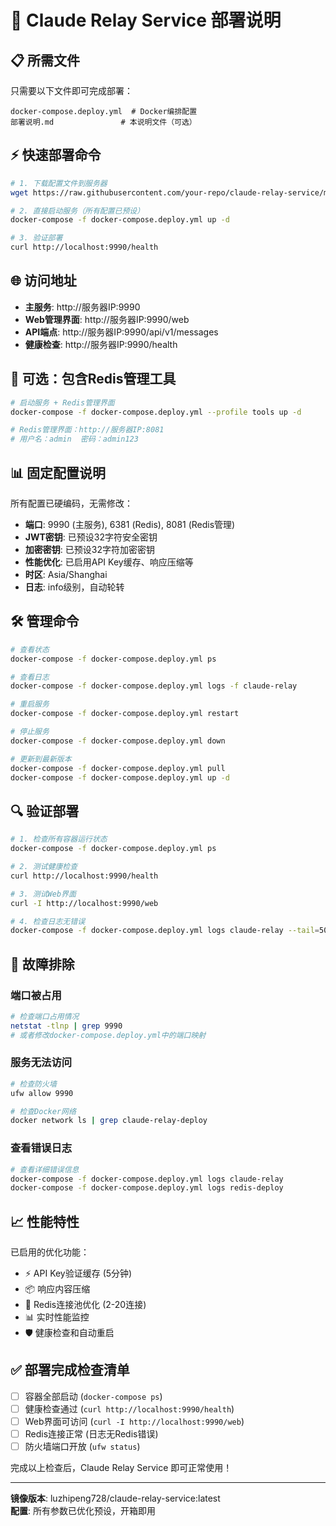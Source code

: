 # 🚀 Claude Relay Service 部署说明

## 📋 所需文件

只需要以下文件即可完成部署：
```
docker-compose.deploy.yml  # Docker编排配置
部署说明.md               # 本说明文件（可选）
```

## ⚡ 快速部署命令

```bash
# 1. 下载配置文件到服务器
wget https://raw.githubusercontent.com/your-repo/claude-relay-service/main/docker-compose.deploy.yml

# 2. 直接启动服务（所有配置已预设）
docker-compose -f docker-compose.deploy.yml up -d

# 3. 验证部署
curl http://localhost:9990/health
```

## 🌐 访问地址

- **主服务**: http://服务器IP:9990
- **Web管理界面**: http://服务器IP:9990/web  
- **API端点**: http://服务器IP:9990/api/v1/messages
- **健康检查**: http://服务器IP:9990/health

## 🔧 可选：包含Redis管理工具

```bash
# 启动服务 + Redis管理界面
docker-compose -f docker-compose.deploy.yml --profile tools up -d

# Redis管理界面：http://服务器IP:8081
# 用户名：admin  密码：admin123
```

## 📊 固定配置说明

所有配置已硬编码，无需修改：

- **端口**: 9990 (主服务), 6381 (Redis), 8081 (Redis管理)
- **JWT密钥**: 已预设32字符安全密钥
- **加密密钥**: 已预设32字符加密密钥
- **性能优化**: 已启用API Key缓存、响应压缩等
- **时区**: Asia/Shanghai
- **日志**: info级别，自动轮转

## 🛠️ 管理命令

```bash
# 查看状态
docker-compose -f docker-compose.deploy.yml ps

# 查看日志
docker-compose -f docker-compose.deploy.yml logs -f claude-relay

# 重启服务
docker-compose -f docker-compose.deploy.yml restart

# 停止服务
docker-compose -f docker-compose.deploy.yml down

# 更新到最新版本
docker-compose -f docker-compose.deploy.yml pull
docker-compose -f docker-compose.deploy.yml up -d
```

## 🔍 验证部署

```bash
# 1. 检查所有容器运行状态
docker-compose -f docker-compose.deploy.yml ps

# 2. 测试健康检查
curl http://localhost:9990/health

# 3. 测试Web界面
curl -I http://localhost:9990/web

# 4. 检查日志无错误
docker-compose -f docker-compose.deploy.yml logs claude-relay --tail=50
```

## 🚨 故障排除

### 端口被占用
```bash
# 检查端口占用情况
netstat -tlnp | grep 9990
# 或者修改docker-compose.deploy.yml中的端口映射
```

### 服务无法访问
```bash
# 检查防火墙
ufw allow 9990

# 检查Docker网络
docker network ls | grep claude-relay-deploy
```

### 查看错误日志
```bash
# 查看详细错误信息
docker-compose -f docker-compose.deploy.yml logs claude-relay
docker-compose -f docker-compose.deploy.yml logs redis-deploy
```

## 📈 性能特性

已启用的优化功能：
- ⚡ API Key验证缓存 (5分钟)
- 📦 响应内容压缩
- 🔧 Redis连接池优化 (2-20连接)
- 📊 实时性能监控
- 🛡️ 健康检查和自动重启

## ✅ 部署完成检查清单

- [ ] 容器全部启动 (`docker-compose ps`)
- [ ] 健康检查通过 (`curl http://localhost:9990/health`)
- [ ] Web界面可访问 (`curl -I http://localhost:9990/web`)
- [ ] Redis连接正常 (日志无Redis错误)
- [ ] 防火墙端口开放 (`ufw status`)

完成以上检查后，Claude Relay Service 即可正常使用！

---

**镜像版本**: luzhipeng728/claude-relay-service:latest  
**配置**: 所有参数已优化预设，开箱即用